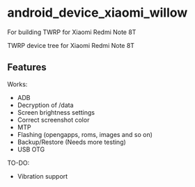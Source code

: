 # android_device_xiaomi_willow
For building TWRP for Xiaomi Redmi Note 8T

TWRP device tree for Xiaomi Redmi Note 8T

## Features

Works:

- ADB
- Decryption of /data
- Screen brightness settings
- Correct screenshot color
- MTP
- Flashing (opengapps, roms, images and so on)
- Backup/Restore (Needs more testing)
- USB OTG

TO-DO:

- Vibration support

